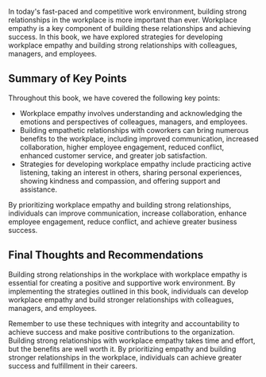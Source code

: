 

In today's fast-paced and competitive work environment, building strong relationships in the workplace is more important than ever. Workplace empathy is a key component of building these relationships and achieving success. In this book, we have explored strategies for developing workplace empathy and building strong relationships with colleagues, managers, and employees.

Summary of Key Points
---------------------

Throughout this book, we have covered the following key points:

* Workplace empathy involves understanding and acknowledging the emotions and perspectives of colleagues, managers, and employees.
* Building empathetic relationships with coworkers can bring numerous benefits to the workplace, including improved communication, increased collaboration, higher employee engagement, reduced conflict, enhanced customer service, and greater job satisfaction.
* Strategies for developing workplace empathy include practicing active listening, taking an interest in others, sharing personal experiences, showing kindness and compassion, and offering support and assistance.

By prioritizing workplace empathy and building strong relationships, individuals can improve communication, increase collaboration, enhance employee engagement, reduce conflict, and achieve greater business success.

Final Thoughts and Recommendations
----------------------------------

Building strong relationships in the workplace with workplace empathy is essential for creating a positive and supportive work environment. By implementing the strategies outlined in this book, individuals can develop workplace empathy and build stronger relationships with colleagues, managers, and employees.

Remember to use these techniques with integrity and accountability to achieve success and make positive contributions to the organization. Building strong relationships with workplace empathy takes time and effort, but the benefits are well worth it. By prioritizing empathy and building stronger relationships in the workplace, individuals can achieve greater success and fulfillment in their careers.